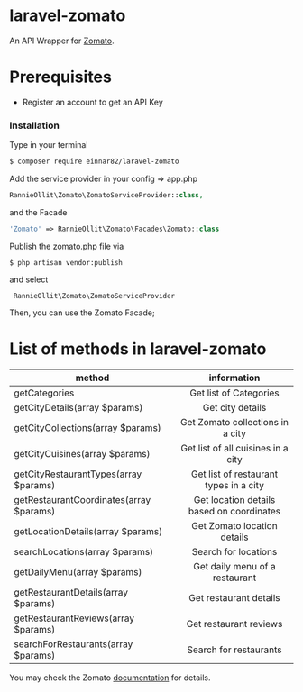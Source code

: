 # laravel-zomato

An API Wrapper for [Zomato](https://zomato.com/). 

# Prerequisites

* Register an account to get an API Key

### Installation

Type in your terminal 

```sh
$ composer require einnar82/laravel-zomato
```

Add the service provider in your config => app.php

```php
RannieOllit\Zomato\ZomatoServiceProvider::class,
```

and the Facade

```php
'Zomato' => RannieOllit\Zomato\Facades\Zomato::class
```

Publish the zomato.php file via

```ssh
$ php artisan vendor:publish 
```

and select 

```ssh
 RannieOllit\Zomato\ZomatoServiceProvider
```

Then, you can use the Zomato Facade;

# List of methods in laravel-zomato


| method        | information   | 
| ------------- |:-------------:|
| getCategories    | Get list of Categories |
| getCityDetails(array $params)    | Get city details      |
| getCityCollections(array $params) | Get Zomato collections in a city      |
| getCityCuisines(array $params) | Get list of all cuisines in a city     |
| getCityRestaurantTypes(array $params) |  Get list of restaurant types in a city     |
| getRestaurantCoordinates(array $params) | Get location details based on coordinates    |
| getLocationDetails(array $params) |  Get Zomato location details    |
| searchLocations(array $params) | Search for locations   |
| getDailyMenu(array $params) |  Get daily menu of a restaurant   |
| getRestaurantDetails(array $params) | Get restaurant details   |
| getRestaurantReviews(array $params) | Get restaurant reviews  |
| searchForRestaurants(array $params) |  Search for restaurants |


You may check the Zomato [documentation](https://developers.zomato.com/documentation) for details. 